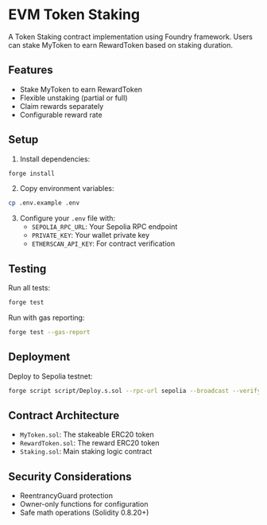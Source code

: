 # EVM Token Staking

A Token Staking contract implementation using Foundry framework. Users can stake MyToken to earn RewardToken based on staking duration.

## Features

- Stake MyToken to earn RewardToken
- Flexible unstaking (partial or full)
- Claim rewards separately
- Configurable reward rate

## Setup

1. Install dependencies:

```bash
forge install
```

2. Copy environment variables:

```bash
cp .env.example .env
```

3. Configure your `.env` file with:
   - `SEPOLIA_RPC_URL`: Your Sepolia RPC endpoint
   - `PRIVATE_KEY`: Your wallet private key
   - `ETHERSCAN_API_KEY`: For contract verification

## Testing

Run all tests:

```bash
forge test
```

Run with gas reporting:

```bash
forge test --gas-report
```

## Deployment

Deploy to Sepolia testnet:

```bash
forge script script/Deploy.s.sol --rpc-url sepolia --broadcast --verify
```

## Contract Architecture

- `MyToken.sol`: The stakeable ERC20 token
- `RewardToken.sol`: The reward ERC20 token
- `Staking.sol`: Main staking logic contract

## Security Considerations

- ReentrancyGuard protection
- Owner-only functions for configuration
- Safe math operations (Solidity 0.8.20+)
